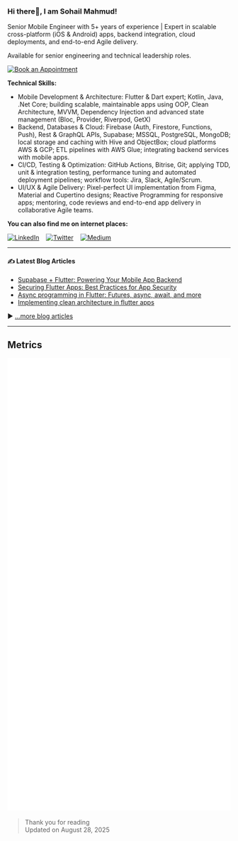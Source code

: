 ### Hi there👋, I am Sohail Mahmud!

Senior Mobile Engineer with 5+ years of experience | Expert in scalable cross-platform (iOS & Android) apps, backend integration, cloud deployments, and end-to-end Agile delivery.

Available for senior engineering and technical leadership roles.

[<img width="210px" src="./assets/appointment.png" alt="Book an Appointment">](https://cal.com/sohailmahmud/30min)

**Technical Skills:**
* Mobile Development & Architecture: Flutter & Dart expert; Kotlin, Java, .Net Core; building scalable, maintainable apps using OOP, Clean Architecture,
  MVVM, Dependency Injection and advanced state management (Bloc, Provider, Riverpod, GetX)
* Backend, Databases & Cloud: Firebase (Auth, Firestore, Functions, Push), Rest & GraphQL APIs, Supabase; MSSQL, PostgreSQL, MongoDB; local storage and
  caching with Hive and ObjectBox; cloud platforms AWS & GCP; ETL pipelines with AWS Glue; integrating backend services with mobile apps.
* CI/CD, Testing & Optimization: GitHub Actions, Bitrise, Git; applying TDD, unit & integration testing, performance tuning and automated deployment
  pipelines; workflow tools: Jira, Slack, Agile/Scrum.
* UI/UX & Agile Delivery: Pixel-perfect UI implementation from Figma, Material and Cupertino designs; Reactive
  Programming for responsive apps; mentoring, code reviews and end-to-end app delivery in collaborative Agile teams.

**You can also find me on internet places:**

[![LinkedIn](assets/linkedin.svg)](https://www.linkedin.com/in/sohailmahmud/)&nbsp;&nbsp;&nbsp;&nbsp;[![Twitter](assets/twitter.svg)](https://twitter.com/sohailmahmuud)&nbsp;&nbsp;&nbsp;&nbsp;[![Medium](assets/medium.svg)](https://medium.com/@sohailmahmud)&nbsp;&nbsp;&nbsp;&nbsp;
<!-- [![StackOverflow](assets/stackoverflow.svg)](https://stackoverflow.com/users/13858780/sohail?tab=profile)&nbsp;&nbsp;&nbsp;&nbsp;-->

---

#### ✍️ Latest Blog Articles

<!-- BLOG-POST-LIST:START -->
- [Supabase + Flutter: Powering Your Mobile App Backend](https://sohailmahmud.medium.com/supabase-flutter-powering-your-mobile-app-backend-0c0449f79dc3)
- [Securing Flutter Apps: Best Practices for App Security](https://sohailmahmud.medium.com/securing-flutter-apps-best-practices-for-app-security-919596dd0db0)
- [Async programming in Flutter: Futures, async, await, and more](https://sohailmahmud.medium.com/async-programming-in-flutter-futures-async-await-and-more-b724ebb37886)
- [Implementing clean architecture in flutter apps](https://medium.com/@santhosh-adiga-u/implementing-clean-architecture-in-flutter-apps-5c8e37253841)
<!-- BLOG-POST-LIST:END -->

▶ [...more blog articles](https://sohailmahmud.medium.com)

---

## Metrics

![Metrics](https://github.com/sohailmahmud/sohailmahmud/blob/master/github-metrics.svg)

> Thank you for reading <br>
> Updated on August 28, 2025
